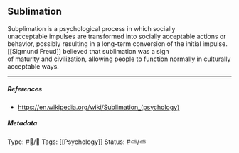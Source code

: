 ## Sublimation  # 

Subplimation is a psychological process in which socially unacceptable impulses are transformed into socially acceptable actions or behavior, possibly resulting in a long-term conversion of the initial impulse. [[Sigmund Freud]] believed that sublimation was a sign of maturity and civilization, allowing people to function normally in culturally acceptable ways.

___

##### References

- https://en.wikipedia.org/wiki/Sublimation_(psychology)

##### Metadata

Type: #🔵/🔵 
Tags: [[Psychology]]
Status: #⛅️/⛅️